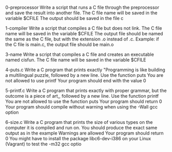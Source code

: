 0-preprocessor
Write a script that runs a C file through the preprocessor and save the result into another file.
The C file name will be saved in the variable $CFILE
The output should be saved in the file c

1-compiler
Write a script that compiles a C file but does not link.
The C file name will be saved in the variable $CFILE
The output file should be named the same as the C file, but with the extension .o instead of .c.
Example: if the C file is main.c, the output file should be main.o

3-name
Write a script that compiles a C file and creates an executable named cisfun.
The C file name will be saved in the variable $CFILE

 4-puts.c
 Write a C program that prints exactly "Programming is like building a multilingual puzzle, followed by a new line.
Use the function puts
You are not allowed to use printf
Your program should end with the value 0

5-printf.c
Write a C program that prints exactly with proper grammar, but the outcome is a piece of art,, followed by a new line.
Use the function printf
You are not allowed to use the function puts
Your program should return 0
Your program should compile without warning when using the -Wall gcc option

6-size.c
Write a C program that prints the size of various types on the computer it is compiled and run on.
You should produce the exact same output as in the example
Warnings are allowed
Your program should return 0
You might have to install the package libc6-dev-i386 on your Linux (Vagrant) to test the -m32 gcc optio

